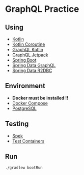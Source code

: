 # GraphQL Practice

## Using

- [Kotlin](https://kotlinlang.org/)
- [Kotlin Coroutine](https://kotlinlang.org/docs/coroutines-overview.html)
- [GraphQL Kotlin](https://github.com/ExpediaGroup/graphql-kotlin)
- [GraphQL Jetpack](https://github.com/wickedev/graphql-jetpack)
- [Spring Boot](https://spring.io/projects/spring-boot)
- [Spring Data GraphQL](https://github.com/wickedev/graphql-jetpack/tree/main/spring-data-graphql-r2dbc)
- [Spring Data R2DBC](https://spring.io/projects/spring-data-r2dbc)

## Environment

- **Docker must be installed !!**
- [Docker Compose](https://docs.docker.com/compose/)
- [PostgreSQL](https://www.postgresql.org/)

## Testing

- [Spek](https://www.spekframework.org/)
- [Test Containers](https://www.testcontainers.org/)

## Run

```bash
./gradlew bootRun
```